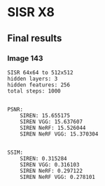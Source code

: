 # SISR X8

## Final results

### Image 143

```
SISR 64x64 to 512x512
hidden layers: 3
hidden features: 256
total steps: 1000


PSNR:
	SIREN: 15.655175
	SIREN VGG: 15.637607
	SIREN NeRF: 15.526044
	SIREN NeRF VGG: 15.370304


SSIM:
	SIREN: 0.315284
	SIREN VGG: 0.316103
	SIREN NeRF: 0.297122
	SIREN NeRF VGG: 0.278101
```